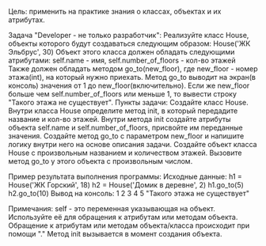 Цель: применить на практике знания о классах, объектах и их атрибутах.

Задача "Developer - не только разработчик":
Реализуйте класс House, объекты которого будут создаваться следующим образом: 
House('ЖК Эльбрус', 30) 
Объект этого класса должен обладать следующими атрибутами: self.name - имя, self.number_of_floors - кол-во этажей 
Также должен обладать методом go_to(new_floor), где new_floor - номер этажа(int), на который нужно приехать. 
Метод go_to выводит на экран(в консоль) значения от 1 до new_floor(включительно). 
Если же new_floor больше чем self.number_of_floors или меньше 1, то вывести строку "Такого этажа не существует". 
Пункты задачи: 
Создайте класс House. 
Внутри класса House определите метод init, в который передадите название и кол-во этажей. 
Внутри метода init создайте атрибуты объекта self.name и self.number_of_floors, присвойте им переданные значения. 
Создайте метод go_to с параметром new_floor и напишите логику внутри него на основе описания задачи. 
Создайте объект класса House с произвольным названием и количеством этажей. Вызовите метод go_to у этого объекта с произвольным числом.

Пример результата выполнения программы: 
Исходные данные: 
h1 = House('ЖК Горский', 18)
h2 = House('Домик в деревне', 2) 
h1.go_to(5) h2.go_to(10) 
Вывод на консоль: 
1 
2 
3 
4 
5 
"Такого этажа не существует"

Примечания: self - это переменная указывающая на объект. 
Используйте её для обращения к атрибутам или методам объекта. 
Обращение к атрибутам или методам объекта/класса происходит при помощи "." Метод init вызывается в момент создания объекта.